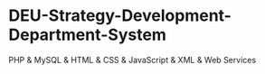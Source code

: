 # DEU-Strategy-Development-Department-System
PHP &amp; MySQL &amp; HTML &amp; CSS &amp; JavaScript &amp; XML &amp; Web Services
